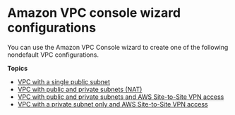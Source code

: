 # Amazon VPC console wizard configurations<a name="VPC_wizard"></a>

You can use the Amazon VPC Console wizard to create one of the following nondefault VPC configurations\.

**Topics**
+ [VPC with a single public subnet](VPC_Scenario1.md)
+ [VPC with public and private subnets \(NAT\)](VPC_Scenario2.md)
+ [VPC with public and private subnets and AWS Site\-to\-Site VPN access](VPC_Scenario3.md)
+ [VPC with a private subnet only and AWS Site\-to\-Site VPN access](VPC_Scenario4.md)